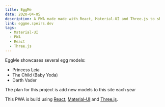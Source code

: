 ```yaml
---
title: EggMe
date: 2020-04-05
description: A PWA made made with React, Material-UI and Three.js to showcase egg models
link: eggme.speirs.dev
tags:
  - Material-UI
  - PWA
  - React
  - Three.js
---
```

EggMe showcases several egg models:

- Princess Leia
- The Child (Baby Yoda)
- Darth Vader

The plan for this project is add new models to this site each year

This PWA is build using [React](https://create-react-app.dev), [Material-UI](https://material-ui.com) and [Three.js](https://threejs.org/).